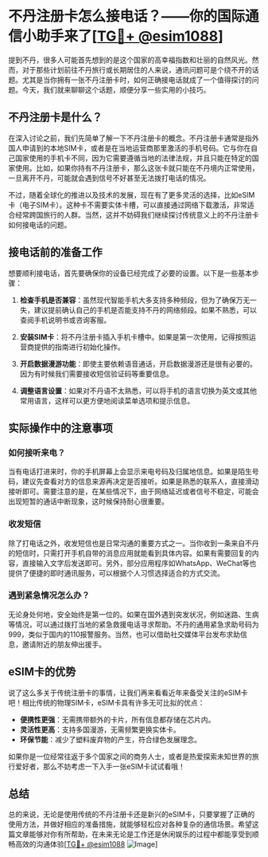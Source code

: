 # 不丹注册卡怎么接电话？——你的国际通信小助手来了[[TG💪+ @esim1088](https://t.me/s/esim1088)]

提到不丹，很多人可能首先想到的是这个国家的高幸福指数和壮丽的自然风光。然而，对于那些计划前往不丹旅行或长期居住的人来说，通讯问题可是个绕不开的话题。尤其是当你拥有一张不丹注册卡时，如何正确接电话就成了一个值得探讨的问题。今天，我们就来聊聊这个话题，顺便分享一些实用的小技巧。

## 不丹注册卡是什么？

在深入讨论之前，我们先简单了解一下不丹注册卡的概念。不丹注册卡通常是指外国人申请到的本地SIM卡，或者是在当地运营商那里激活的手机号码。它与你在自己国家使用的手机卡不同，因为它需要遵循当地的法律法规，并且只能在特定的国家使用。比如，如果你持有不丹注册卡，那么这张卡就只能在不丹境内正常使用，一旦离开不丹，可能就会遇到信号不好甚至无法拨打电话的情况。

不过，随着全球化的推进以及技术的发展，现在有了更多灵活的选择，比如eSIM卡（电子SIM卡）。这种卡不需要实体卡槽，可以直接通过网络下载激活，非常适合经常跨国旅行的人群。当然，这并不妨碍我们继续探讨传统意义上的不丹注册卡如何接电话的问题。

## 接电话前的准备工作

想要顺利接电话，首先要确保你的设备已经完成了必要的设置。以下是一些基本步骤：

1. **检查手机是否兼容**：虽然现代智能手机大多支持多种频段，但为了确保万无一失，建议提前确认自己的手机是否能支持不丹的网络频段。如果不熟悉，可以查阅手机说明书或咨询客服。

2. **安装SIM卡**：将不丹注册卡插入手机卡槽中。如果是第一次使用，记得按照运营商提供的指南进行初始化操作。

3. **开启数据漫游功能**：即使主要依赖语音通话，开启数据漫游还是很有必要的。因为有时候我们需要接收短信验证码等重要信息。

4. **调整语言设置**：如果对不丹语不太熟悉，可以将手机的语言切换为英文或其他常用语言，这样可以更方便地阅读菜单选项和提示信息。

## 实际操作中的注意事项

### 如何接听来电？

当有电话打进来时，你的手机屏幕上会显示来电号码及归属地信息。如果是陌生号码，建议先查看对方的信息来源再决定是否接听。如果是熟悉的联系人，直接滑动接听即可。需要注意的是，在某些情况下，由于网络延迟或者信号不稳定，可能会出现短暂的通话中断现象，这时候保持耐心很重要。

### 收发短信

除了打电话之外，收发短信也是日常沟通的重要方式之一。当你收到一条来自不丹的短信时，只需打开手机自带的消息应用就能看到具体内容。如果有需要回复的内容，直接输入文字后发送即可。另外，部分应用程序如WhatsApp、WeChat等也提供了便捷的即时通讯服务，可以根据个人习惯选择适合的方式交流。

### 遇到紧急情况怎么办？

无论身处何地，安全始终是第一位的。如果在国外遇到突发状况，例如迷路、生病等情况，可以通过拨打当地的紧急救援电话寻求帮助。不丹的通用紧急求助号码为999，类似于国内的110报警服务。当然，也可以借助社交媒体平台发布求助信息，邀请附近的朋友伸出援手。

## eSIM卡的优势

说了这么多关于传统注册卡的事情，让我们再来看看近年来备受关注的eSIM卡吧！相比传统的物理SIM卡，eSIM卡具有许多无可比拟的优点：

- **便携性更强**：无需携带额外的卡片，所有信息都存储在芯片内。
- **灵活性更高**：支持多国漫游，无需频繁更换实体卡。
- **环保节能**：减少了塑料废弃物的产生，符合绿色发展理念。

如果你是一位经常往返于多个国家之间的商务人士，或者是热爱探索未知世界的旅行爱好者，那么不妨考虑一下入手一张eSIM卡试试看哦！

## 总结

总的来说，无论是使用传统的不丹注册卡还是新兴的eSIM卡，只要掌握了正确的使用方法，并做好相应的准备措施，就能够轻松应对各种复杂的通信场景。希望这篇文章能够对你有所帮助，在未来无论是工作还是休闲娱乐的过程中都能享受到顺畅高效的沟通体验[[TG💪+ @esim1088](https://t.me/s/esim1088) ![Image](https://i.postimg.cc/4NQfJmqS/Snipaste-2025-05-13-00-14-12.png)]